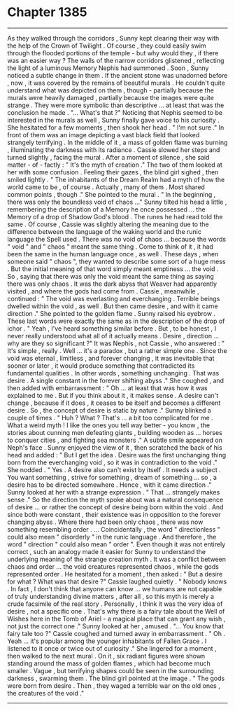
# Chapter 1385


---

As they walked through the corridors , Sunny kept clearing their way with the help of the Crown of Twilight . Of course , they could easily swim through the flooded portions of the temple - but why would they , if there was an easier way ?
The walls of the narrow corridors glistened , reflecting the light of a luminous Memory Nephis had summoned . Soon , Sunny noticed a subtle change in them . If the ancient stone was unadorned before , now , it was covered by the remains of beautiful murals .
He couldn't quite understand what was depicted on them , though - partially because the murals were heavily damaged , partially because the images were quite strange . They were more symbolic than descriptive ... at least that was the conclusion he made .
"... What's that ?"
Noticing that Nephis seemed to be interested in the murals as well , Sunny finally gave voice to his curiosity .
She hesitated for a few moments , then shook her head .
" I'm not sure ."
In front of them was an image depicting a vast black field that looked strangely terrifying . In the middle of it , a mass of golden flame was burning , illuminating the darkness with its radiance .
Cassie slowed her steps and turned slightly , facing the mural . After a moment of silence , she said matter - of - factly :
" It's the myth of creation ."
The two of them looked at her with some confusion . Feeling their gazes , the blind girl sighed , then smiled lightly .
" The inhabitants of the Dream Realm had a myth of how the world came to be , of course . Actually , many of them . Most shared common points , though ."
She pointed to the mural .
" In the beginning , there was only the boundless void of chaos ..."
Sunny tilted his head a little , remembering the description of a Memory he once possessed ... the Memory of a drop of Shadow God's blood . The runes he had read told the same .
Of course , Cassie was slightly altering the meaning due to the difference between the language of the waking world and the runic language the Spell used . There was no void of chaos ... because the words " void " and " chaos " meant the same thing .
Come to think of it , it had been the same in the human language once , as well . These days , when someone said " chaos ", they wanted to describe some sort of a huge mess . But the initial meaning of that word simply meant emptiness ... the void .
So , saying that there was only the void meant the same thing as saying there was only chaos .
It was the dark abyss that Weaver had apparently visited , and where the gods had come from .
Cassie , meanwhile , continued :
" The void was everlasting and everchanging . Terrible beings dwelled within the void , as well . But then came desire , and with it came direction ."
She pointed to the golden flame .
Sunny raised his eyebrow . These last words were exactly the same as in the description of the drop of ichor .
" Yeah , I've heard something similar before . But , to be honest , I never really understood what all of it actually means . Desire , direction ... why are they so significant ?"
It was Nephis , not Cassie , who answered :
" It's simple , really . Well ... it's a paradox , but a rather simple one . Since the void was eternal , limitless , and forever changing , it was inevitable that sooner or later , it would produce something that contradicted its fundamental qualities . In other words , something unchanging . That was desire . A single constant in the forever shifting abyss ."
She coughed , and then added with embarrassment :
" Oh ... at least that was how it was explained to me . But if you think about it , it makes sense . A desire can't change , because if it does , it ceases to be itself and becomes a different desire . So , the concept of desire is static by nature ."
Sunny blinked a couple of times .
" Huh ? What ? That's ... a bit too complicated for me . What a weird myth ! I like the ones you tell way better - you know , the stories about cunning men defeating giants , building wooden as ... horses to conquer cities , and fighting sea monsters ."
A subtle smile appeared on Neph's face .
Sunny enjoyed the view of it , then scratched the back of his head and added :
" But I get the idea . Desire was the first unchanging thing born from the everchanging void , so it was in contradiction to the void ."
She nodded .
" Yes . A desire also can't exist by itself . It needs a subject . You want something , strive for something , dream of something ... so , a desire has to be directed somewhere . Hence , with it came direction ."
Sunny looked at her with a strange expression .
" That ... strangely makes sense ."
So the direction the myth spoke about was a natural consequence of desire ... or rather the concept of desire being born within the void . And since both were constant , their existence was in opposition to the forever changing abyss .
Where there had been only chaos , there was now something resembling order .
... Coincidentally , the word " directionless " could also mean " disorderly " in the runic language . And therefore , the word " direction " could also mean " order ".
Even though it was not entirely correct , such an analogy made it easier for Sunny to understand the underlying meaning of the strange creation myth . It was a conflict between chaos and order ... the void creatures represented chaos , while the gods represented order .
He hesitated for a moment , then asked :
" But a desire for what ? What was that desire ?"
Cassie laughed quietly .
" Nobody knows . In fact , I don't think that anyone can know ... we humans are not capable of truly understanding divine matters , after all , so this myth is merely a crude facsimile of the real story . Personally , I think it was the very idea of desire , not a specific one . That's why there is a fairy tale about the Well of Wishes here in the Tomb of Ariel - a magical place that can grant any wish , not just the correct one ."
Sunny looked at her , amused .
"... You know that fairy tale too ?"
Cassie coughed and turned away in embarrassment .
" Oh . Yeah ... it's popular among the younger inhabitants of Fallen Grace . I listened to it once or twice out of curiosity ."
She lingered for a moment , then walked to the next mural . On it , six radiant figures were shown standing around the mass of golden flames , which had become much smaller . Vague , but terrifying shapes could be seen in the surrounding darkness , swarming them . The blind girl pointed at the image .
" The gods were born from desire . Then , they waged a terrible war on the old ones , the creatures of the void ."

---

